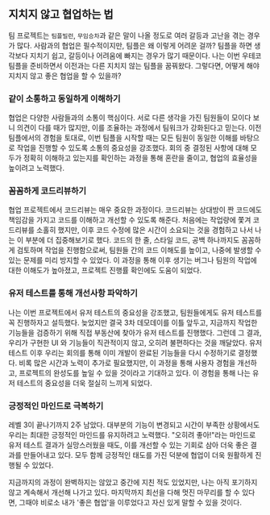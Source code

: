 ## 지치지 않고 협업하는 법

팀 프로젝트는 `팀플빌런`, `무임승차`과 같은 말이 나올 정도로 여러 갈등과 고난을 겪는 경우가 많다. 사람과의 협업은 필수적이지만, 팀플은 왜 이렇게 어려운 걸까? 팀플을 하면 생각보다 지치기 쉽고, 갈등이나 어려움에 빠지는 경우가 많기 때문이다.
나는 이번 우테코 팀플을 준비하면서 이전과는 다른 지치지 않는 팀플을 꿈꿔왔다.
그렇다면, 어떻게 해야 지치지 않고 좋은 협업을 할 수 있을까?

### **같이 소통하고 동일하게 이해하기**

협업은 다양한 사람들과의 소통이 핵심이다. 서로 다른 생각을 가진 팀원들이 모이다 보니 의견이 다를 때가 많지만, 이를 조율하는 과정에서 팀워크가 강화된다고 믿는다. 이전 팀플에서의 경험을 토대로, 이번 팀플을 시작할 때는 모든 팀원이 동일한 이해를 바탕으로 작업을 진행할 수 있도록 소통의 중요성을 강조했다. 회의 중 결정된 사항에 대해 모두가 정확히 이해하고 있는지를 확인하는 과정을 통해 혼란을 줄이고, 협업의 효율성을 높이려고 노력했다.

### **꼼꼼하게 코드리뷰하기**

협업 프로젝트에서 코드리뷰는 매우 중요한 과정이다. 코드리뷰는 상대방이 짠 코드에도 책임감을 가지고 코드를 이해하고 개선할 수 있도록 해준다. 처음에는 작업량에 쫓겨 코드리뷰를 소홀히 했지만, 이후 코드 수정에 많은 시간이 소요되는 것을 경험하고 나서 나는 이 부분에 더 집중해보기로 했다. 코드의 한 줄, 스타일 코드, 공백 하나까지도 꼼꼼하게 검토하며 작업을 진행함으로써, 팀원들 간의 코드 이해도를 높이고, 나중에 발생할 수 있는 문제를 미리 방지할 수 있었다. 이 과정을 통해 이후 생기는 버그나 팀원의 작업에 대한 이해도가 높아졌고, 프로젝트 진행률 확인에도 도움이 되었다.

### **유저 테스트를 통해 개선사항 파악하기**

나는 이번 프로젝트에서 유저 테스트의 중요성을 강조했고, 팀원들에게도 유저 테스트를 꼭 진행하자고 설득했다. 늦었지만 결국 3차 데모데이를 이틀 앞두고, 지금까지 작업한 기능들을 검증하기 위해 직접 부동산에 찾아가 유저 테스트를 진행했다. 그런데 그 결과, 우리가 구현한 UI 와 기능들이 직관적이지 않고, 오히려 불편하다는 것을 깨달았다. 유저 테스트 이후 우리는 회의를 통해 이미 개발이 완료된 기능들을 다시 수정하기로 결정했다. 비록 많은 시간과 노력이 추가로 필요했지만, 이 과정을 통해 사용자 경험을 개선하고, 프로젝트의 완성도를 높일 수 있을 것이라고 기대하고 있다. 이 경험을 통해 나는 유저 테스트의 중요성을 더욱 절실히 느끼게 되었다.

### **긍정적인 마인드로 극복하기**

레벨 3이 끝나기까지 2주 남았다. 대부분의 기능이 변경되고 시간이 부족한 상황에서도 우리는 최대한 긍정적인 마인드를 유지하려고 노력했다. "오히려 좋아!"라는 마인드로 유저 테스트 결과가 실망스러웠을 때도, 이를 개선할 수 있는 기회로 삼아 더욱 좋은 결과를 만들어내고 있다. 모두 함께 긍정적인 태도를 가진 덕분에 협업이 더욱 원활하게 진행될 수 있었다.

지금까지의 과정이 완벽하지는 않았고 중간에 지친 적도 있었지만, 나는 아직 포기하지 않고 계속해서 개선해 나가고 있다. 마지막까지 최선을 다해 멋진 마무리를 할 수 있다면, 그때야 비로소 내가 '좋은 협업'을 이루었다고 자신 있게 말할 수 있을 것이다.
